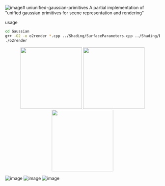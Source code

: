 ![image](https://github.com/user-attachments/assets/71d6b6f4-1881-4ff7-86c4-495fab29090f)# uniunified-gaussian-primitives
A partial implementation of "unified gaussian primitives for scene representation and rendering"

usage
```bash
cd Gaussian
g++ -O2 -o o2render *.cpp ../Shading/SurfaceParameters.cpp ../Shading/Disney.cpp ../Shading/Fresnel.cpp ../Shading/Ggx.cpp ../MathLib/*.cpp ../SystemLib/MemoryAllocation.cpp -I../ -I/home/qinhaoran/libs/include -L/home/qinhaoran/libs/lib -lfcl -lccd -lcnpy -lz --std=c++11 -pthread
./o2render
```

<p align="center">
  <img src="https://github.com/user-attachments/assets/edb5b2b9-2117-46d9-a257-5409e5803735" width="200">
  <img src="https://github.com/user-attachments/assets/24eb121f-de21-4bdf-93fd-3bcb628a812f" width="200">
  <img src="https://github.com/user-attachments/assets/4b2cb40e-5d34-46c6-a9c0-b9acd92873e4" width="200">
</p>

![image](https://github.com/user-attachments/assets/edb5b2b9-2117-46d9-a257-5409e5803735)
![image](https://github.com/user-attachments/assets/24eb121f-de21-4bdf-93fd-3bcb628a812f)
![image](https://github.com/user-attachments/assets/4b2cb40e-5d34-46c6-a9c0-b9acd92873e4)
